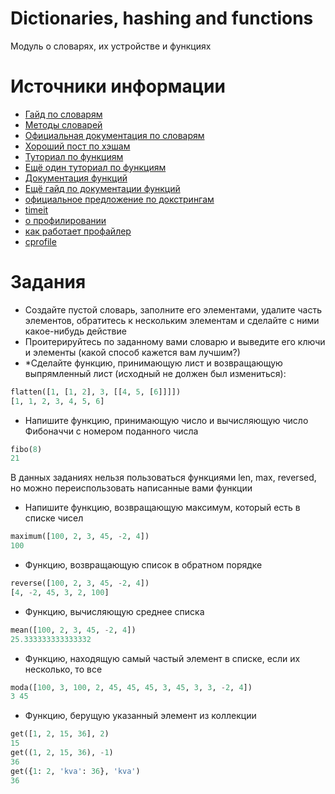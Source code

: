 # Dictionaries, hashing and functions
Модуль о словарях, их устройстве и функциях


# Источники информации
* [Гайд по словарям](https://www.python-course.eu/python3_dictionaries.php)
* [Методы словарей](https://www.tutorialspoint.com/python3/python_dictionary.htm)
* [Официальная документация по словарям](https://docs.python.org/3/tutorial/datastructures.html#dictionaries)
* [Хороший пост по хэшам](https://www.asmeurer.com/blog/posts/what-happens-when-you-mess-with-hashing-in-python/)
* [Туториал по функциям](https://www.digitalocean.com/community/tutorials/how-to-define-functions-in-python-3)
* [Ещё один туториал по функциям](https://www.python-course.eu/python3_functions.php)
* [Документация функций](https://www.datacamp.com/community/tutorials/docstrings-python)
* [Ещё гайд по документации функций](https://realpython.com/documenting-python-code/)
* [официальное предложение по докстрингам](https://www.python.org/dev/peps/pep-0257/)
* [timeit](https://docs.python.org/3.7/library/timeit.html)
* [о профилировании](https://habr.com/en/company/mailru/blog/201594/)
* [как работает профайлер](https://hackernoon.com/how-profilers-work-1826163e1bbc)
* [cprofile](https://python-scripts.com/cprofile-code-profiling)


# Задания
* Создайте пустой словарь, заполните его элементами, удалите часть элементов,
обратитесь к нескольким элементам и сделайте с ними какое-нибудь действие
* Проитерируйтесь по заданному вами словарю и выведите его ключи и элементы
(какой способ кажется вам лучшим?)
* *Сделайте функцию, принимающую лист и возвращающую выпрямленный лист
(исходный не должен был измениться):
```python
flatten([1, [1, 2], 3, [[4, 5, [6]]]])
[1, 1, 2, 3, 4, 5, 6]
```
* Напишите функцию, принимающую число и вычисляющую число Фибоначчи с
номером поданного числа
```python
fibo(8)
21
```
В данных заданиях нельзя пользоваться функциями len, max, reversed, но
можно переиспользовать написанные вами функции
* Напишите функцию, возвращающую максимум, который есть в списке чисел
```python
maximum([100, 2, 3, 45, -2, 4])
100
```
* Функцию, возвращающую список в обратном порядке
```python
reverse([100, 2, 3, 45, -2, 4])
[4, -2, 45, 3, 2, 100]
```
* Функцию, вычисляющую среднее списка
```python
mean([100, 2, 3, 45, -2, 4])
25.333333333333332
```
* Функцию, находящую самый частый элемент в списке, если их несколько, то все
```python
moda([100, 3, 100, 2, 45, 45, 45, 3, 45, 3, 3, -2, 4])
3 45
```
* Функцию, берущую указанный элемент из коллекции
```python
get([1, 2, 15, 36], 2)
15
get((1, 2, 15, 36), -1)
36
get({1: 2, 'kva': 36}, 'kva')
36
```
